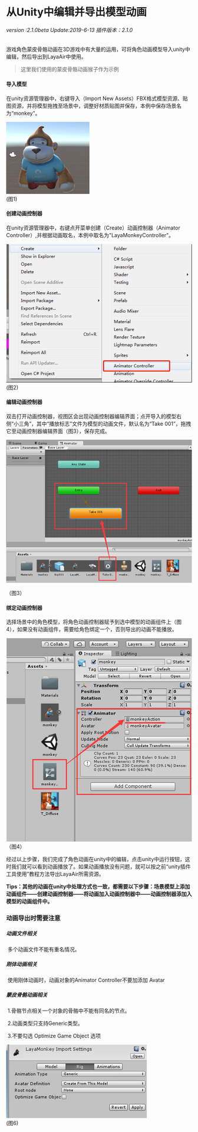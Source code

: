 # 从Unity中编辑并导出模型动画

###### *version :2.1.0beta   Update:2019-6-13 插件版本：2.1.0*

游戏角色蒙皮骨骼动画在3D游戏中有大量的运用，可将角色动画模型导入unity中编辑，然后导出到LayaAir中使用。

> 这里我们使用的蒙皮骨骼动画猴子作为示例

#### 导入模型

在unity资源管理器中，右键导入（Import New Assets）FBX格式模型资源、贴图资源，并将模型拖拽至场景中，调整好材质贴图并保存，本例中保存场景名为“monkey”。

![](img/1.png)<br>(图1)

#### 创建动画控制器

在unity资源管理器中，右键点开菜单创建（Create）动画控制器（Animator Controller）,并根据动画取名，本例中取名为"LayaMonkeyController"。

![](img/2.png)<br>(图2)

#### 编辑动画控制器

双击打开动画控制器，视图区会出现动画控制器编辑界面；点开导入的模型右侧“小三角”，其中“播放标志”文件为模型的动画文件，默认名为“Take 001”，拖拽它至动画控制器编辑界面（图3），保存完成。

![](img/3.png)<br>

（图3）

#### 绑定动画控制器

选择场景中的角色模型，将角色动画控制器赋予到选中模型的动画组件上（图4），如果没有动画组件，需要给角色绑定一个，否则导出的动画不能播放。

![](img/4.png)<br>（图4）

​	经过以上步骤，我们完成了角色动画在unity中的编辑，点击unity中运行按钮，这时我们就可以看到动画播放了。如果动画播放没有问题，就可以按之前“unity插件工具使用”教程方法导出LayaAir所需资源。

**Tips：其他的动画在unity中处理方式也一致，都需要以下步骤：场景模型上添加动画组件——创建动画控制器——将动画加入动画控制器中——动画控制器添加入模型的动画组件中。**

### 动画导出时需要注意

##### 动画文件相关

​	多个动画文件不能有重名情况。

##### 刚体动画相关

​	使用刚体动画时，动画对象的Animator Controller不要加添加 Avatar

##### 蒙皮骨骼动画相关

​	1.骨骼节点相关一个对象的骨骼中不能有同名的节点。

​	2.动画类型只支持Generic类型。

​	3.不要勾选 Optimize Game Object 选项

![](img/6.png)<br>(图6)

